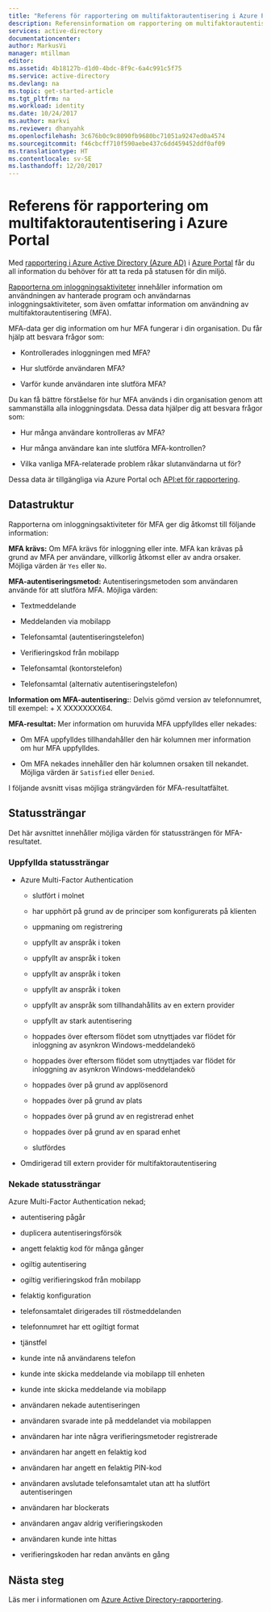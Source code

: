 ```yaml
---
title: "Referens för rapportering om multifaktorautentisering i Azure Portal | Microsoft Docs"
description: Referensinformation om rapportering om multifaktorautentisering i Azure Portal
services: active-directory
documentationcenter: 
author: MarkusVi
manager: mtillman
editor: 
ms.assetid: 4b18127b-d1d0-4bdc-8f9c-6a4c991c5f75
ms.service: active-directory
ms.devlang: na
ms.topic: get-started-article
ms.tgt_pltfrm: na
ms.workload: identity
ms.date: 10/24/2017
ms.author: markvi
ms.reviewer: dhanyahk
ms.openlocfilehash: 3c676b0c9c8090fb9680bc71051a9247ed0a4574
ms.sourcegitcommit: f46cbcff710f590aebe437c6dd459452ddf0af09
ms.translationtype: HT
ms.contentlocale: sv-SE
ms.lasthandoff: 12/20/2017
---
```

# <a name="reference-for-multi-factor-authentication-reporting-in-the-azure-portal"></a>Referens för rapportering om multifaktorautentisering i Azure Portal

Med [rapportering i Azure Active Directory (Azure AD)](active-directory-reporting-azure-portal.md) i [Azure Portal](https://portal.azure.com) får du all information du behöver för att ta reda på statusen för din miljö.

[Rapporterna om inloggningsaktiviteter](active-directory-reporting-activity-sign-ins.md) innehåller information om användningen av hanterade program och användarnas inloggningsaktiviteter, som även omfattar information om användning av multifaktorautentisering (MFA). 

MFA-data ger dig information om hur MFA fungerar i din organisation. Du får hjälp att besvara frågor som: 

- Kontrollerades inloggningen med MFA? 

- Hur slutförde användaren MFA? 

- Varför kunde användaren inte slutföra MFA?  

Du kan få bättre förståelse för hur MFA används i din organisation genom att sammanställa alla inloggningsdata. Dessa data hjälper dig att besvara frågor som: 

- Hur många användare kontrolleras av MFA?  

- Hur många användare kan inte slutföra MFA-kontrollen? 

- Vilka vanliga MFA-relaterade problem råkar slutanvändarna ut för? 


Dessa data är tillgängliga via Azure Portal och [API:et för rapportering](active-directory-reporting-api-getting-started-azure-portal.md). 


## <a name="data-structure"></a>Datastruktur


Rapporterna om inloggningsaktiviteter för MFA ger dig åtkomst till följande information:

**MFA krävs:** Om MFA krävs för inloggning eller inte. MFA kan krävas på grund av MFA per användare, villkorlig åtkomst eller av andra orsaker. Möjliga värden är `Yes` eller `No`.

**MFA-autentiseringsmetod:** Autentiseringsmetoden som användaren använde för att slutföra MFA. Möjliga värden: 

- Textmeddelande 

- Meddelanden via mobilapp 

- Telefonsamtal (autentiseringstelefon) 

- Verifieringskod från mobilapp 

- Telefonsamtal (kontorstelefon) 

- Telefonsamtal (alternativ autentiseringstelefon) 

**Information om MFA-autentisering:**: Delvis gömd version av telefonnumret, till exempel: + X XXXXXXXX64. 

**MFA-resultat:** Mer information om huruvida MFA uppfylldes eller nekades:

- Om MFA uppfylldes tillhandahåller den här kolumnen mer information om hur MFA uppfylldes. 

- Om MFA nekades innehåller den här kolumnen orsaken till nekandet. Möjliga värden är `Satisfied` eller `Denied`. 

I följande avsnitt visas möjliga strängvärden för MFA-resultatfältet.

## <a name="status-strings"></a>Statussträngar

Det här avsnittet innehåller möjliga värden för statussträngen för MFA-resultatet.

### <a name="satisfied-status-strings"></a>Uppfyllda statussträngar


- Azure Multi-Factor Authentication

    - slutfört i molnet 

    - har upphört på grund av de principer som konfigurerats på klienten 

    - uppmaning om registrering 

    - uppfyllt av anspråk i token 

    - uppfyllt av anspråk i token 

    - uppfyllt av anspråk i token 

    - uppfyllt av anspråk i token 

    - uppfyllt av anspråk som tillhandahållits av en extern provider 

    - uppfyllt av stark autentisering 

    - hoppades över eftersom flödet som utnyttjades var flödet för inloggning av asynkron Windows-meddelandekö 

    - hoppades över eftersom flödet som utnyttjades var flödet för inloggning av asynkron Windows-meddelandekö 

    - hoppades över på grund av applösenord 

    - hoppades över på grund av plats 

    - hoppades över på grund av en registrerad enhet 
    
    - hoppades över på grund av en sparad enhet 

    - slutfördes 

- Omdirigerad till extern provider för multifaktorautentisering 

 
### <a name="denied-status-strings"></a>Nekade statussträngar

Azure Multi-Factor Authentication nekad; 

- autentisering pågår 

- duplicera autentiseringsförsök 

- angett felaktig kod för många gånger 

- ogiltig autentisering 

- ogiltig verifieringskod från mobilapp 

- felaktig konfiguration 

- telefonsamtalet dirigerades till röstmeddelanden 

- telefonnumret har ett ogiltigt format 

- tjänstfel 

- kunde inte nå användarens telefon 

- kunde inte skicka meddelande via mobilapp till enheten 

- kunde inte skicka meddelande via mobilapp 

- användaren nekade autentiseringen 

- användaren svarade inte på meddelandet via mobilappen 

- användaren har inte några verifieringsmetoder registrerade 

- användaren har angett en felaktig kod 

- användaren har angett en felaktig PIN-kod 

- användaren avslutade telefonsamtalet utan att ha slutfört autentiseringen 

- användaren har blockerats 

- användaren angav aldrig verifieringskoden 

- användaren kunde inte hittas 
 
- verifieringskoden har redan använts en gång 



## <a name="next-steps"></a>Nästa steg

Läs mer i informationen om [Azure Active Directory-rapportering](active-directory-reporting-azure-portal.md).




























